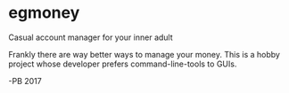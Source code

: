 # egmoney
Casual account manager for your inner adult

Frankly there are way better ways to manage your money.  This is a hobby
project whose developer prefers command-line-tools to GUIs.

-PB 2017
